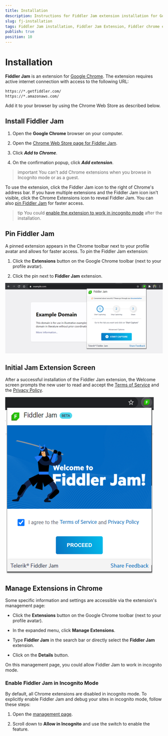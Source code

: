 ```yaml
---
title: Installation 
description: Instructions for Fiddler Jam extension installation for Google Chrome or other Chromium browsers
slug: fj-installation
tags: Fiddler Jam installation, Fiddler Jam Extension, Fiddler chrome extension, Jam Chrome extension
publish: true
position: 10
---
```


# Installation

**Fiddler Jam** is an extension for [Google Chrome](https://www.google.com/chrome/). The extension requires active internet connection with access to the following URL:

```
https://*.getfiddler.com/
https://*.amazonaws.com/
```

Add it to your browser by using the Chrome Web Store as described below.

## Install Fiddler Jam

1. Open the **Google Chrome** browser on your computer.

2. Open the [Chrome Web Store page for Fiddler Jam](https://chrome.google.com/webstore/detail/fiddler-jam/fnkjlegmkbicdodlheligomlfbdblpfj).

3. Click **_Add to Chrome_**.

4. On the confirmation popup, click **_Add extension_**.

>important You can't add Chrome extensions when you browse in Incognito mode or as a guest.

To use the extension, click the Fiddler Jam icon to the right of Chrome's address bar. If you have multiple extensions and the Fiddler Jam icon isn't visible, click the Chrome Extensions icon to reveal Fiddler Jam. You can also [pin Fiddler Jam](#pin-fiddler-jam) for faster access.

>tip You could [enable the extension to work in incognito mode](#enable-fiddler-jam-in-incognito-mode) after the installation.

## Pin Fiddler Jam

A pinned extension appears in the Chrome toolbar next to your profile avatar and allows for faster access. To pin the Fiddler Jam extension:

1. Click the **Extensions** button on the Google Chrome toolbar (next to your profile avatar).

2. Click the pin next to **Fiddler Jam** extension.

![Fiddler Jam Chrome Extension](../images/ext/ext-images/extension-capture-options.png)

## Initial Jam Extension Screen

After а successful installation of the Fiddler Jam extension, the Welcome screen prompts the new user to read and accept the [Terms of Service](https://www.telerik.com/purchase/license-agreement/fiddler-jam-beta) and the [Privacy Policy](https://www.progress.com/legal/privacy-policy).

![Welcome screen of Fiddler Jam extension](../images/ext/ext-images/extension-welcome-screen.png)


## Manage Extensions in Chrome

Some specific information and settings are accessible via the extension's management page:

- Click the **Extensions** button on the Google Chrome toolbar (next to your profile avatar).

- In the expanded menu, click **Manage Extensions**.

- Type **Fiddler Jam** in the search bar or directly select the **Fiddler Jam** extension.

- Click on the **Details** button.

On this management page, you could allow Fiddler Jam to work in incognito mode.

### Enable Fiddler Jam in Incognito Mode

By default, all Chrome extensions are disabled in incognito mode. To explicitly enable Fiddler Jam and debug your sites in incognito mode, follow these steps:

1. Open the [management page](#manage-extensions-in-chrome).

1. Scroll down to **Allow in Incognito** and use the switch to enable the feature.
